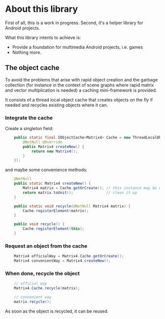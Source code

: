 # About this library

First of all, this is a work in progress. Second, it's a helper library for Android projects.

What this library intents to achieve is:

* Provide a foundation for multimedia Android projects, i.e. games
* Nothing more.

## The object cache

To avoid the problems that arise with rapid object creation and the garbage collection (for instance in the context of
scene graphs where rapid matrix and vector multiplication is needed) a caching mini-framework is provided.

It consists of a thread local object cache that creates objects on the fly if needed and recycles existing objects
where it can.

### Integrate the cache

Create a singleton field:

```Java
    public static final IObjectCache<Matrix4> Cache = new ThreadLocalObjectCache<Matrix4>(new ObjectFactory<Matrix4>() {
        @NotNull @Override
        public Matrix4 createNew() {
            return new Matrix4();
        }
    });
```

and maybe some convenience methods:

```Java
    @NotNull
    public static Matrix4 createNew() {
        Matrix4 matrix = Cache.getOrCreate(); // this instance may be uninitialized, i.e. dirty
        return matrix.toUnit();               // clean it up
    }

    public static void recycle(@NotNull Matrix4 matrix) {
        Cache.registerElement(matrix);
    }

    public void recycle() {
        Cache.registerElement(this);
    }
```

### Request an object from the cache

```Java
    Matrix4 officialWay = Matrix4.Cache.getOrCreate();
    Matrix4 convenientWay = Matrix4.createNew();
```

### When done, recycle the object

```Java
    // official way
    Matrix4.Cache.recycle(matrix);

    // convenient way
    matrix.recycle();
```

As soon as the object is recycled, it can be reused.